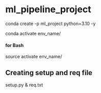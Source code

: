 # ml_pipeline_project

conda create -p ml_project python=3.10 -y 

conda activate env_name/

#### for Bash
source activate env_name/

## Creating setup and req file
setup.py  & req.txt


